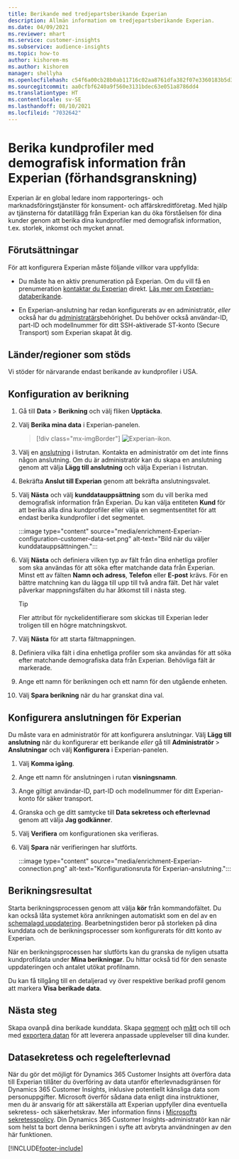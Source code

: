```yaml
---
title: Berikande med tredjepartsberikande Experian
description: Allmän information om tredjepartsberikande Experian.
ms.date: 04/09/2021
ms.reviewer: mhart
ms.service: customer-insights
ms.subservice: audience-insights
ms.topic: how-to
author: kishorem-ms
ms.author: kishorem
manager: shellyha
ms.openlocfilehash: c54f6a00cb28b0ab11716c02aa8761dfa382f07e3360183b5d38b9720e890c21
ms.sourcegitcommit: aa0cfbf6240a9f560e3131bdec63e051a8786dd4
ms.translationtype: HT
ms.contentlocale: sv-SE
ms.lasthandoff: 08/10/2021
ms.locfileid: "7032642"
---
```

# <a name="enrich-customer-profiles-with-demographics-from-experian-preview"></a>Berika kundprofiler med demografisk information från Experian (förhandsgranskning)

Experian är en global ledare inom rapporterings- och marknadsföringstjänster för konsument- och affärskreditföretag. Med hjälp av tjänsterna för datatillägg från Experian kan du öka förståelsen för dina kunder genom att berika dina kundprofiler med demografisk information, t.ex. storlek, inkomst och mycket annat.

## <a name="prerequisites"></a>Förutsättningar

För att konfigurera Experian måste följande villkor vara uppfyllda:

- Du måste ha en aktiv prenumeration på Experian. Om du vill få en prenumeration [kontaktar du Experian](https://www.experian.com/marketing-services/contact) direkt. [Läs mer om Experian-databerikande](https://www.experian.com/marketing-services/microsoft?cmpid=ems_web_mci_cdppage).

- En Experian-anslutning har redan konfigurerats av en administratör, *eller* också har du [administratärs](permissions.md#administrator)behörighet. Du behöver också användar-ID, part-ID och modellnummer för ditt SSH-aktiverade ST-konto (Secure Transport) som Experian skapat åt dig.

## <a name="supported-countriesregions"></a>Länder/regioner som stöds

Vi stöder för närvarande endast berikande av kundprofiler i USA.

## <a name="configure-the-enrichment"></a>Konfiguration av berikning

1. Gå till **Data** > **Berikning** och välj fliken **Upptäcka**.

1. Välj **Berika mina data** i Experian-panelen.

   > [!div class="mx-imgBorder"]
   > ![Experian-ikon.](media/experian-tile.png "Experian tile")
   > 

1. Välj en [anslutning](connections.md) i listrutan. Kontakta en administratör om det inte finns någon anslutning. Om du är administratör kan du skapa en anslutning genom att välja **Lägg till anslutning** och välja Experian i listrutan. 

1. Bekräfta **Anslut till Experian** genom att bekräfta anslutningsvalet.

1.  Välj **Nästa** och välj **kunddatauppsättning** som du vill berika med demografisk information från Experian. Du kan välja entiteten **Kund** för att berika alla dina kundprofiler eller välja en segmentsentitet för att endast berika kundprofiler i det segmentet.

    :::image type="content" source="media/enrichment-Experian-configuration-customer-data-set.png" alt-text="Bild när du väljer kunddatauppsättningen.":::

1. Välj **Nästa** och definiera vilken typ av fält från dina enhetliga profiler som ska användas för att söka efter matchande data från Experian. Minst ett av fälten **Namn och adress**, **Telefon** eller **E-post** krävs. För en bättre matchning kan du lägga till upp till två andra fält. Det här valet påverkar mappningsfälten du har åtkomst till i nästa steg.

    > [!TIP]
    > Fler attribut för nyckelidentifierare som skickas till Experian leder troligen till en högre matchningskvot.

1. Välj **Nästa** för att starta fältmappningen.

1. Definiera vilka fält i dina enhetliga profiler som ska användas för att söka efter matchande demografiska data från Experian. Behövliga fält är markerade.

1. Ange ett namn för berikningen och ett namn för den utgående enheten.

1. Välj **Spara berikning** när du har granskat dina val.

## <a name="configure-the-connection-for-experian"></a>Konfigurera anslutningen för Experian 

Du måste vara en administratör för att konfigurera anslutningar. Välj **Lägg till anslutning** när du konfigurerar ett berikande *eller* gå till **Administratör** > **Anslutningar** och välj **Konfigurera** i Experian-panelen.

1. Välj **Komma igång**.

1. Ange ett namn för anslutningen i rutan **visningsnamn**.

1. Ange giltigt användar-ID, part-ID och modellnummer för ditt Experian-konto för säker transport.

1. Granska och ge ditt samtycke till **Data sekretess och efterlevnad** genom att välja **Jag godkänner**.

1. Välj **Verifiera** om konfigurationen ska verifieras.

1. Välj **Spara** när verifieringen har slutförts.
   
   :::image type="content" source="media/enrichment-Experian-connection.png" alt-text="Konfigurationsruta för Experian-anslutning.":::

## <a name="enrichment-results"></a>Berikningsresultat

Starta berikningsprocessen genom att välja **kör** från kommandofältet. Du kan också låta systemet köra anrikningen automatiskt som en del av en [schemalagd uppdatering](system.md#schedule-tab). Bearbetningstiden beror på storleken på dina kunddata och de berikningsprocesser som konfigurerats för ditt konto av Experian.

När en berikningsprocessen har slutförts kan du granska de nyligen utsatta kundprofildata under **Mina berikningar**. Du hittar också tid för den senaste uppdateringen och antalet utökat profilnamn.

Du kan få tillgång till en detaljerad vy över respektive berikad profil genom att markera **Visa berikade data**.

## <a name="next-steps"></a>Nästa steg

Skapa ovanpå dina berikade kunddata. Skapa [segment](segments.md) och [mått](measures.md) och till och med [exportera datan](export-destinations.md) för att leverera anpassade upplevelser till dina kunder.

## <a name="data-privacy-and-compliance"></a>Datasekretess och regelefterlevnad

När du gör det möjligt för Dynamics 365 Customer Insights att överföra data till Experian tillåter du överföring av data utanför efterlevnadsgränsen för Dynamics 365 Customer Insights, inklusive potentiellt känsliga data som personuppgifter. Microsoft överför sådana data enligt dina instruktioner, men du är ansvarig för att säkerställa att Experian uppfyller dina eventuella sekretess- och säkerhetskrav. Mer information finns i [Microsofts sekretesspolicy](https://go.microsoft.com/fwlink/?linkid=396732).
Din Dynamics 365 Customer Insights-administratör kan när som helst ta bort denna berikningen i syfte att avbryta användningen av den här funktionen.


[!INCLUDE[footer-include](../includes/footer-banner.md)]
